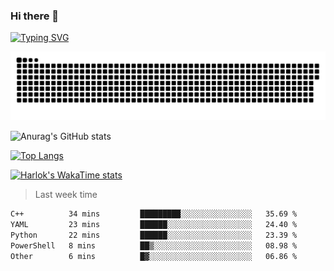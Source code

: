 ### Hi there 👋

<!--
**wray-le/wray-lee* is a ✨ _special_ ✨ repository because its `README.md` (this file) appears on your GitHub profile.

Here are some ideas to get you started:

- 🔭 I’m currently working on ...
- 🌱 I’m currently learning ...
- 👯 I’m looking to collaborate on ...
- 🤔 I’m looking for help with ...
- 💬 Ask me about ...
- 📫 How to reach me: ...
- 😄 Pronouns: ...
- ⚡ Fun fact: ...
-->
[![Typing SVG](https://readme-typing-svg.herokuapp.com?color=91BEF0&vCenter=true&lines=This+is+Wray's+profile;A+noob+developer)](https://git.io/typing-svg)

<p align="center"><a href=#><img src="image/contributions.svg"></a></p>  

![Anurag's GitHub stats](https://github-readme-stats.vercel.app/api?username=wray-lee&show_icons=true&theme=tokyonight)


[![Top Langs](https://github-readme-stats.vercel.app/api/top-langs/?username=wray-lee&exclude_repo=wray-lee.github.io,wray-lee&layout=donut)](https://github.com/anuraghazra/github-readme-stats)


[![Harlok's WakaTime stats](https://github-readme-stats.vercel.app/api/wakatime?username=wray)](https://github.com/anuraghazra/github-readme-stats)

> Last week time

<!--START_SECTION:waka-->

```txt
C++          34 mins         █████████░░░░░░░░░░░░░░░░   35.69 %
YAML         23 mins         ██████░░░░░░░░░░░░░░░░░░░   24.40 %
Python       22 mins         ██████░░░░░░░░░░░░░░░░░░░   23.39 %
PowerShell   8 mins          ██▒░░░░░░░░░░░░░░░░░░░░░░   08.98 %
Other        6 mins          █▓░░░░░░░░░░░░░░░░░░░░░░░   06.86 %
```

<!--END_SECTION:waka-->
